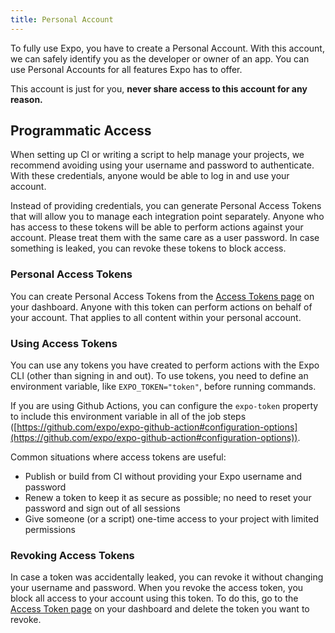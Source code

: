 ```yaml
---
title: Personal Account
---
```


To fully use Expo, you have to create a Personal Account. With this account, we can safely identify you as the developer or owner of an app. You can use Personal Accounts for all features Expo has to offer.

This account is just for you, **never share access to this account for any reason.**

## Programmatic Access

When setting up CI or writing a script to help manage your projects, we recommend avoiding using your username and password to authenticate. With these credentials, anyone would be able to log in and use your account.

Instead of providing credentials, you can generate Personal Access Tokens that will allow you to manage each integration point separately. Anyone who has access to these tokens will be able to perform actions against your account. Please treat them with the same care as a user password. In case something is leaked, you can revoke these tokens to block access.

### Personal Access Tokens

You can create Personal Access Tokens from the [Access Tokens page](https://expo.io/dashboard/[account]/settings/access-tokens) on your dashboard. Anyone with this token can perform actions on behalf of your account. That applies to all content within your personal account.

### Using Access Tokens

You can use any tokens you have created to perform actions with the Expo CLI (other than signing in and out). To use tokens, you need to define an environment variable, like `EXPO_TOKEN="token"`, before running commands.

If you are using Github Actions, you can configure the `expo-token` property to include this environment variable in all of the job steps ([https://github.com/expo/expo-github-action#configuration-options](https://github.com/expo/expo-github-action#configuration-options)).

Common situations where access tokens are useful:

- Publish or build from CI without providing your Expo username and password
- Renew a token to keep it as secure as possible; no need to reset your password and sign out of all sessions
- Give someone (or a script) one-time access to your project with limited permissions

### Revoking Access Tokens

In case a token was accidentally leaked, you can revoke it without changing your username and password. When you revoke the access token, you block all access to your account using this token. To do this, go to the [Access Token page](https://expo.io/dashboard/[account]/settings/access-tokens) on your dashboard and delete the token you want to revoke.
